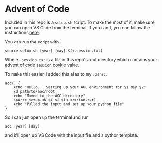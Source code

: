 # Advent of Code

Included in this repo is a `setup.sh` script. To make the most of it, make sure you can open VS Code from the terminal. If you can't, you can follow the instructions [here](https://www.freecodecamp.org/news/how-to-open-visual-studio-code-from-your-terminal/).

You can run the script with:
```
source setup.sh [year] [day] $(<.session.txt)
```

Where `.session.txt` is a file in this repo's root directory which contains your advent of code `session` cookie value.


To make this easier, I added this alias to my `.zshrc`.


```
aoc() { 
    echo "Hello... Setting up your AOC environment for $1 day $2"
    cd path/to/aoc/root
    echo "Moved to the AOC directory"
    source setup.sh $1 $2 $(<.session.txt)
    echo "Pulled the input and set up your python file"
}
```

So I can just open up the terminal and run

```
aoc [year] [day]
```

and it'll open up VS Code with the input file and a python template.

